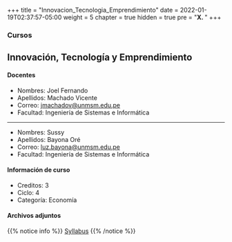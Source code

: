 +++
title = "Innovacion_Tecnologia_Emprendimiento"
date = 2022-01-19T02:37:57-05:00
weight = 5
chapter = true
hidden = true
pre = "<b>X. </b>"
+++

### Cursos

## Innovación, Tecnología y Emprendimiento

#### Docentes
+ Nombres: Joel Fernando
+ Apellidos: Machado Vicente
+ Correo: jmachadov@unmsm.edu.pe
+ Facultad: Ingeniería de Sistemas e Informática
---
+ Nombres: Sussy
+ Apellidos: Bayona Oré
+ Correo: luz.bayona@unmsm.edu.pe
+ Facultad: Ingeniería de Sistemas e Informática
#### Información de curso
+ Creditos: 3
+ Ciclo: 4
+ Categoría: Economía
#### Archivos adjuntos
{{% notice info %}}
[Syllabus](https://drive.google.com/uc?export=download&id=1cOgLVeln-QWq7vTvWLUmxWHN0Jik5hBa)
{{% /notice %}}